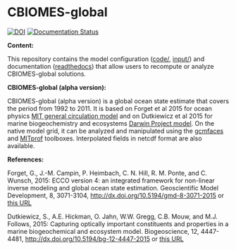# CBIOMES-global

[![DOI](https://zenodo.org/badge/134205999.svg)](https://zenodo.org/badge/latestdoi/134205999)
[![Documentation Status](https://readthedocs.org/projects/cbiomes/badge/?version=latest)](https://cbiomes.readthedocs.io/en/latest/?badge=latest)

**Content:**

This repository contains the model configuration ([code/](code/), [input/](input/)) and documentation ([readthedocs](http://cbiomes.readthedocs.io/en/latest/)) that allow users to recompute or analyze CBIOMES-global solutions.

<!--- via on-premise cluster or via Amazon Web Services (see [example_scripts/](example_scripts/)). --->

<!--- **Citation for this repository:** --->

<!--- [![DOI](https://zenodo.org/badge/76184688.svg)](https://zenodo.org/badge/latestdoi/76184688) --->

[MIT general circulation model]: https://mitgcm.readthedocs.io/en/latest/
[Darwin Project model]: http://darwinproject.mit.edu/
[Amazon Web Services' cfncluster]: https://aws.amazon.com/hpc/cfncluster/
[gcmfaces]: http://gcmfaces.readthedocs.io/en/latest/
[MITprof]: https://github.com/gaelforget/MITprof

**CBIOMES-global (alpha version):** 

CBIOMES-global (alpha version) is a global ocean state estimate that covers the period from 1992 to 2011. It is based on Forget et al 2015 for ocean physics [MIT general circulation model][] and on Dutkiewicz et al 2015 for marine biogeochemistry and ecosystems [Darwin Project model][]. On the native model grid, it can be analyzed and manipulated using the [gcmfaces][] and [MITprof][] toolboxes. Interpolated fields in netcdf format are also available.

**References:**

Forget, G., J.-M. Campin, P. Heimbach, C. N. Hill, R. M. Ponte, and C. Wunsch, 2015: ECCO version 4: an integrated framework for non-linear inverse modeling and global ocean state estimation. Geoscientific Model Development, 8, 3071-3104, <http://dx.doi.org/10.5194/gmd-8-3071-2015> or [this URL](http://www.geosci-model-dev.net/8/3071/2015/)

Dutkiewicz, S., A.E. Hickman, O. Jahn, W.W. Gregg, C.B. Mouw, and M.J. Follows, 2015: Capturing optically important constituents and properties in a marine biogeochemical and ecosystem model. Biogeoscience, 12, 4447-4481, <http://dx.doi.org/10.5194/bg-12-4447-2015> or [this URL](https://www.biogeosciences.net/12/4447/2015/)

